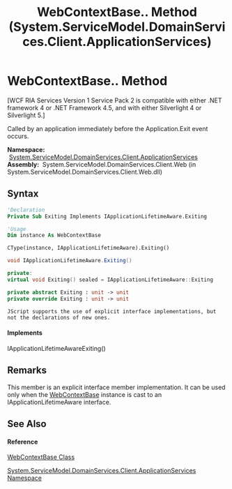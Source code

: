 ﻿---
title: WebContextBase.. Method  (System.ServiceModel.DomainServices.Client.ApplicationServices)
TOCTitle: . Method
ms:assetid: M:System.ServiceModel.DomainServices.Client.ApplicationServices.WebContextBase.System#Windows#IApplicationLifetimeAware#Exiting
ms:mtpsurl: https://msdn.microsoft.com/en-us/library/Ff457823(v=VS.91)
ms:contentKeyID: 28898935
ms.date: 01/27/2012
mtps_version: v=VS.91
f1_keywords:
- System.ServiceModel.DomainServices.Client.ApplicationServices.WebContextBase..
dev_langs:
- CSharp
- JScript
- VB
- FSharp
- c++
api_location:
- System.ServiceModel.DomainServices.Client.Web.dll
api_name:
- System.ServiceModel.DomainServices.Client.ApplicationServices.WebContextBase.Exiting
api_type:
- Managed
topic_type:
- apiref
- kbSyntax
product_family_name: VS
ROBOTS: INDEX,FOLLOW
---

# WebContextBase.. Method

\[WCF RIA Services Version 1 Service Pack 2 is compatible with either .NET framework 4 or .NET Framework 4.5, and with either Silverlight 4 or Silverlight 5.\]

Called by an application immediately before the Application.Exit event occurs.

**Namespace:**  [System.ServiceModel.DomainServices.Client.ApplicationServices](ff457765\(v=vs.91\).md)  
**Assembly:**  System.ServiceModel.DomainServices.Client.Web (in System.ServiceModel.DomainServices.Client.Web.dll)

## Syntax

``` vb
'Declaration
Private Sub Exiting Implements IApplicationLifetimeAware.Exiting
```

``` vb
'Usage
Dim instance As WebContextBase

CType(instance, IApplicationLifetimeAware).Exiting()
```

``` csharp
void IApplicationLifetimeAware.Exiting()
```

``` c++
private:
virtual void Exiting() sealed = IApplicationLifetimeAware::Exiting
```

``` fsharp
private abstract Exiting : unit -> unit 
private override Exiting : unit -> unit 
```

``` jscript
JScript supports the use of explicit interface implementations, but not the declarations of new ones.
```

#### Implements

IApplicationLifetimeAwareExiting()  

## Remarks

This member is an explicit interface member implementation. It can be used only when the [WebContextBase](ff457966\(v=vs.91\).md) instance is cast to an IApplicationLifetimeAware interface.

## See Also

#### Reference

[WebContextBase Class](ff457966\(v=vs.91\).md)

[System.ServiceModel.DomainServices.Client.ApplicationServices Namespace](ff457765\(v=vs.91\).md)

